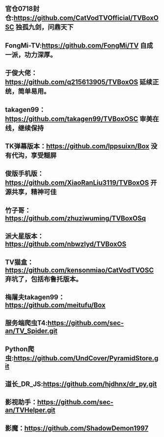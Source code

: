 ## 官仓0718封仓:https://github.com/CatVodTVOfficial/TVBoxOSC  独孤九剑，问鼎天下

## FongMi-TV:https://github.com/FongMi/TV  自成一派，功力深厚。

## 于俊大佬：https://github.com/q215613905/TVBoxOS  延续正统，简单易用。

## takagen99：https://github.com/takagen99/TVBoxOSC  审美在线，继续保持

## TK弹幕版本：https://github.com/lppsuixn/Box  没有代沟，享受糊屏

## 俊版手机版：https://github.com/XiaoRanLiu3119/TVBoxOS  开源共享，精神可佳

## 竹子哥：https://github.com/zhuziwuming/TVBoxOSq  

## 派大星版本：https://github.com/nbwzlyd/TVBoxOS

## TV猫盒：https://github.com/kensonmiao/CatVodTVOSC  弃坑了，包括布鲁托版本。

## 梅屠夫takagen99：https://github.com/meitufu/Box

## 服务端爬虫T4:https://github.com/sec-an/TV_Spider.git

## Python爬虫:https://github.com/UndCover/PyramidStore.git

## 道长_DR_JS:https://github.com/hjdhnx/dr_py.git

## 影视助手：https://github.com/sec-an/TVHelper.git

## 影魔：https://github.com/ShadowDemon1997  
